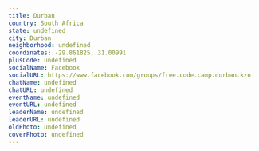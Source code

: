 ```yaml
---
title: Durban
country: South Africa
state: undefined
city: Durban
neighborhood: undefined
coordinates: -29.861825, 31.00991
plusCode: undefined
socialName: Facebook
socialURL: https://www.facebook.com/groups/free.code.camp.durban.kzn
chatName: undefined
chatURL: undefined
eventName: undefined
eventURL: undefined
leaderName: undefined
leaderURL: undefined
oldPhoto: undefined
coverPhoto: undefined
---
```

